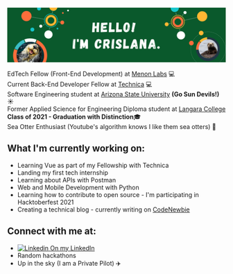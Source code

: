 ![](README_coverimage.png)

EdTech Fellow (Front-End Development) at [Menon Labs](https://www.menonlabs.com/) :computer:<br>
Current Back-End Developer Fellow at [Technica](https://gotechnica.org/) :computer:<br>
Software Engineering student at [Arizona State University](https://www.asu.edu/) **(Go Sun Devils!)** :sunny:<br>
Former Applied Science for Engineering Diploma student at [Langara College](https://langara.ca/) **Class of 2021 - Graduation with Distinction**:mortar_board: <br>
Sea Otter Enthusiast (Youtube's algorithm knows I like them sea otters) 🦦<br>


## What I'm currently working on:
- Learning Vue as part of my Fellowship with Technica
- Landing my first tech internship <br>
- Learning about APIs with Postman <br>
- Web and Mobile Development with Python <br>
- Learning how to contribute to open source - I'm participating in Hacktoberfest 2021 <br>
- Creating a technical blog - currently writing on [CodeNewbie](https://community.codenewbie.org/crislanarafael) <br>

## 

## Connect with me at:
- [![Linkedin](https://i.stack.imgur.com/gVE0j.png) On my LinkedIn](https://www.linkedin.com/in/crislana-rafael/)
- Random hackathons
- Up in the sky (I am a Private Pilot) :airplane:

<!--
**crislanarafael/crislanarafael** is a ✨ _special_ ✨ repository because its `README.md` (this file) appears on your GitHub profile.

Here are some ideas to get you started:

- 🔭 I’m currently working on ...
- 🌱 I’m currently learning ...
- 👯 I’m looking to collaborate on ...
- 🤔 I’m looking for help with ...
- 💬 Ask me about ...
- 📫 How to reach me: ...
- 😄 Pronouns: ...
- ⚡ Fun fact: ...
-->
